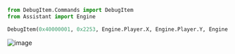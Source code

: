 ```py
from DebugItem.Commands import DebugItem
from Assistant import Engine

DebugItem(0x40000001, 0x2253, Engine.Player.X, Engine.Player.Y, Engine.Player.Z, 0)
```

![image](https://user-images.githubusercontent.com/6239195/97265838-45181580-1862-11eb-83fd-fb1a36bdf7d8.png)
